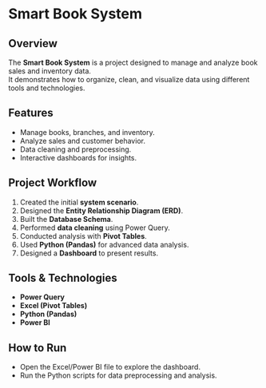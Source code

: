 # Smart Book System

## Overview
The **Smart Book System** is a project designed to manage and analyze book sales and inventory data.  
It demonstrates how to organize, clean, and visualize data using different tools and technologies.  

## Features
- Manage books, branches, and inventory.  
- Analyze sales and customer behavior.  
- Data cleaning and preprocessing.  
- Interactive dashboards for insights.  

## Project Workflow
1. Created the initial **system scenario**.  
2. Designed the **Entity Relationship Diagram (ERD)**.  
3. Built the **Database Schema**.  
4. Performed **data cleaning** using Power Query.  
5. Conducted analysis with **Pivot Tables**.  
6. Used **Python (Pandas)** for advanced data analysis.  
7. Designed a **Dashboard** to present results.  

## Tools & Technologies
- **Power Query**  
- **Excel (Pivot Tables)**  
- **Python (Pandas)**  
- **Power BI**   

## How to Run
- Open the Excel/Power BI file to explore the dashboard.  
- Run the Python scripts for data preprocessing and analysis.  
 
